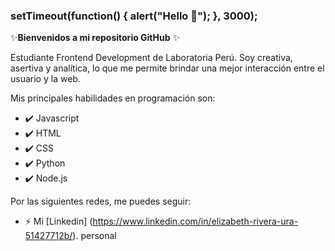 ### setTimeout(function() { alert("Hello 👋"); }, 3000);  

✨**Bienvenidos a mi repositorio GitHub** ✨

  Estudiante Frontend Development de <L> Laboratoria Perú. Soy creativa, asertiva y analítica, lo que me permite brindar una mejor interacción entre el usuario y la web.
  
  Mis principales habilidades en programación son:
  - :heavy_check_mark: Javascript
  - :heavy_check_mark: HTML
  - :heavy_check_mark: CSS
  - :heavy_check_mark: Python
  - :heavy_check_mark: Node.js
  
Por las siguientes redes, me puedes seguir:
- ⚡ Mi [Linkedin] (https://www.linkedin.com/in/elizabeth-rivera-ura-51427712b/). personal
